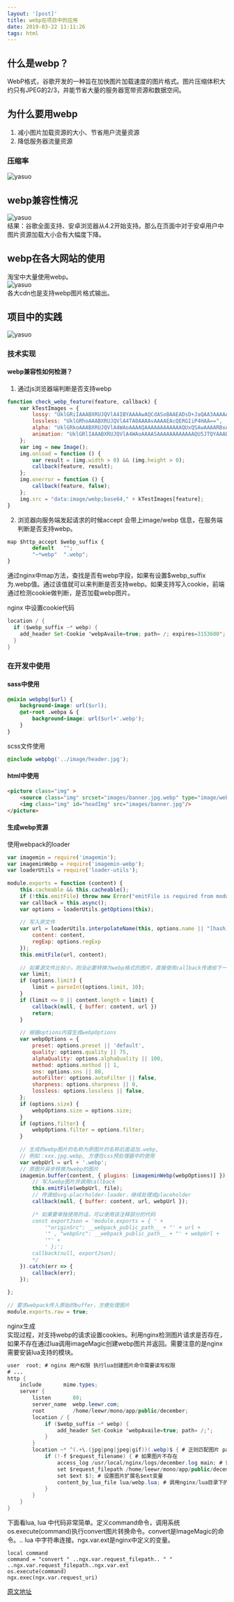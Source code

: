 ```yaml
---
layout: '[post]'
title: webp在项目中的应用
date: 2019-03-22 11:11:26
tags: html
---
```

## 什么是webp？
WebP格式，谷歌开发的一种旨在加快图片加载速度的图片格式。图片压缩体积大约只有JPEG的2/3，并能节省大量的服务器宽带资源和数据空间。
<!-- more -->

## 为什么要用webp
1. 减小图片加载资源的大小、节省用户流量资源
2. 降低服务器流量资源  
### 压缩率
![yasuo](yasuo.webp)

## webp兼容性情况
![yasuo](jianrong.webp)  
结果：谷歌全面支持、安卓浏览器从4.2开始支持。那么在页面中对于安卓用户中图片资源加载大小会有大幅度下降。

## webp在各大网站的使用
淘宝中大量使用webp。  
![yasuo](taobao.webp)  
各大cdn也是支持webp图片格式输出。

## 项目中的实践
![yasuo](liucheng.webp) 
### 技术实现
#### webp兼容性如何检测？
1. 通过js浏览器端判断是否支持webp
```js
function check_webp_feature(feature, callback) {
    var kTestImages = {
        lossy: "UklGRiIAAABXRUJQVlA4IBYAAAAwAQCdASoBAAEADsD+JaQAA3AAAAAA",
        lossless: "UklGRhoAAABXRUJQVlA4TA0AAAAvAAAAEAcQERGIiP4HAA==",
        alpha: "UklGRkoAAABXRUJQVlA4WAoAAAAQAAAAAAAAAAAAQUxQSAwAAAARBxAR/Q9ERP8DAABWUDggGAAAABQBAJ0BKgEAAQAAAP4AAA3AAP7mtQAAAA==",
        animation: "UklGRlIAAABXRUJQVlA4WAoAAAASAAAAAAAAAAAAQU5JTQYAAAD/////AABBTk1GJgAAAAAAAAAAAAAAAAAAAGQAAABWUDhMDQAAAC8AAAAQBxAREYiI/gcA"
    };
    var img = new Image();
    img.onload = function () {
        var result = (img.width > 0) && (img.height > 0);
        callback(feature, result);
    };
    img.onerror = function () {
        callback(feature, false);
    };
    img.src = "data:image/webp;base64," + kTestImages[feature];
}
```
2. 浏览器向服务端发起请求的时候accept 会带上image/webp 信息，在服务端判断是否支持webp。

```js
map $http_accept $webp_suffix {
        default   "";
        "~*webp"  ".webp";
}
```
通过nginx中map方法，查找是否有webp字段，如果有设置$webp_suffix 为.webp值。通过该值就可以来判断是否支持webp。如果支持写入cookie，前端通过检测cookie做判断，是否加载webp图片。

nginx 中设置cookie代码

```java
location / {
  if ($webp_suffix ~* webp) {
    add_header Set-Cookie 'webpAvaile=true; path= /; expires=3153600';
  }
}
```

### 在开发中使用  
#### sass中使用

```scss
@mixin webpbg($url) {
    background-image: url($url);
    @at-root .webpa & {
        background-image: url($url+'.webp');
    }
}
```
scss文件使用  

```scss
@include webpbg('../image/header.jpg');
```

#### html中使用

```html
<picture class="img" >
    <source class="img" srcset="images/banner.jpg.webp" type="image/webp">
    <img class="img" id="headImg" src="images/banner.jpg"/>
</picture>
```

#### 生成webp资源
使用webpack的loader

```js
var imagemin = require('imagemin');
var imageminWebp = require('imagemin-webp');
var loaderUtils = require('loader-utils');
 
module.exports = function (content) {
    this.cacheable && this.cacheable();
    if (!this.emitFile) throw new Error("emitFile is required from module system");
    var callback = this.async();
    var options = loaderUtils.getOptions(this);
 
    // 写入原文件
    var url = loaderUtils.interpolateName(this, options.name || "[hash].[ext]", {
        content: content,
        regExp: options.regExp
    });
    this.emitFile(url, content);
 
    // 如果源文件比较小，则没必要转换为webp格式的图片，直接使用callback传递给下一个loader处理
    var limit;
    if (options.limit) {
        limit = parseInt(options.limit, 10);
    }
    if (limit <= 0 || content.length < limit) {
        callback(null, { buffer: content, url })
        return;
    }
 
    // 根据options内容生成webpOptions
    var webpOptions = {
        preset: options.preset || 'default',
        quality: options.quality || 75,
        alphaQuality: options.alphaQuality || 100,
        method: options.method || 1,
        sns: options.sns || 80,
        autoFilter: options.autoFilter || false,
        sharpness: options.sharpness || 0,
        lossless: options.lossless || false,
    };
    if (options.size) {
        webpOptions.size = options.size;
    }
    if (options.filter) {
        webpOptions.filter = options.filter;
    }
 
    // 生成的webp图片的名称为原图片的名称后面追加.webp,
    // 例如：xxx.jpg.webp, 方便在css预处理器中的使用
    var webpUrl = url + '.webp';
    // 原图片异步转换为webp的图片
    imagemin.buffer(content, { plugins: [imageminWebp(webpOptions)] }).then(file => {
        // 写入webp图片并调用callback
        this.emitFile(webpUrl, file);
        // 传递给svg-placrholder-loader，继续处理成placeholder
        callback(null, { buffer: content, url, webpUrl });
 
        /* 如果要单独使用的话，可以使用该注释部分的代码
        const exportJson = 'module.exports = { ' +
            '"originSrc": __webpack_public_path__ + "' + url +
            '" , "webpSrc": __webpack_public_path__ + "' + webpUrl +
            '"' +
            ' };';
        callback(null, exportJson);   
        */  
    }).catch(err => {
        callback(err);
    });
 
};
 
// 要求webpack传入原始的buffer，方便处理图片
module.exports.raw = true;
```

nginx生成  
实现过程，对支持webp的请求设置cookies。利用nginx检测图片请求是否存在，如果不存在通过lua调用imageMagic创建webp图片并返回。需要注意的是nginx需要安装lua支持的模块。


```java
user  root; # nginx 用户权限 执行lua创建图片命令需要读写权限
# ...
http {
    include       mime.types;
    server {
        listen       80;
        server_name  webp.leewr.com;
        root         /home/leewr/mono/app/public/december;
        location / {
            if ($webp_suffix ~* webp) {
                add_header Set-Cookie 'webpAvaile=true; path= /;';
            }
        }
        location ~* ^(.+\.(jpg|png|jpeg|gif))(.webp)$ { # 正则匹配图片 paht/name.jpg.webp 格式的图片请求
            if (!-f $request_filename) { # 如果图片不存在
                access_log /usr/local/nginx/logs/december.log main; # 设置日志文件
                set $request_filepath /home/leewr/mono/app/public/december/$1; # 图片真实路径变量
                set $ext $3; # 设置图片扩展名$ext变量
                content_by_lua_file lua/webp.lua; # 调用nginx/lua目录下的webp.lua文件
            }
        }
    }
}
```

下面看lua, lua 中代码非常简单。定义command命令，调用系统os.execute(command)执行convert图片转换命令。convert是ImageMagic的命令。.. lua 中字符串连接。ngx.var.ext是nginx中定义的变量。


```nginx
local command
command = "convert " ..ngx.var.request_filepath.. " " ..ngx.var.request_filepath..ngx.var.ext
os.execute(command)
ngx.exec(ngx.var.request_uri)
```

[原文地址](https://www.jianshu.com/p/73ca9e8b986a)
